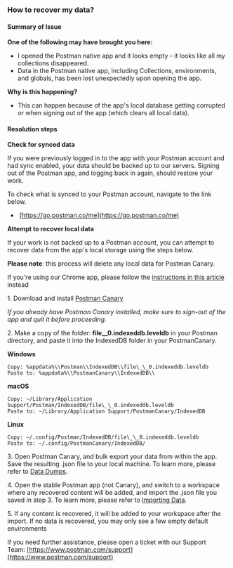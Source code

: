 ### How to recover my data?

#### Summary of Issue

**One of the following may have brought you here:**

*   I opened the Postman native app and it looks empty - it looks like all my collections disappeared.
*   Data in the Postman native app, including Collections, environments, and globals, has been lost unexpectedly upon opening the app.

**Why is this happening?**

*   This can happen because of the app's local database getting corrupted or when signing out of the app (which clears all local data).

#### Resolution steps

**Check for synced data**

If you were previously logged in to the app with your Postman account and had sync enabled, your data should be backed up to our servers. Signing out of the Postman app, and logging back in again, should restore your work.

To check what is synced to your Postman account, navigate to the link below.

*    [https://go.postman.co/me](https://go.postman.co/me)

**Attempt to recover local data**

If your work is not backed up to a Postman account, you can attempt to recover data from the app's local storage using the steps below.

**Please note**: this process will delete any local data for Postman Canary.

If you're using our Chrome app, please follow the [instructions in this article](https://support.getpostman.com/hc/en-us/articles/203837571-I-lost-all-my-data-when-I-opened-Postman) instead 

1. Download and install [Postman Canary](https://www.getpostman.com/downloads/canary)

_If you already have Postman Canary installed, make sure to sign-out of the app and quit it before proceeding._

2\. Make a copy of the folder: **file\_\_0.indexeddb.leveldb** in your Postman directory, and paste it into the IndexedDB folder in your PostmanCanary.

**Windows**
~~~~~~~~~~~~
Copy: %appdata%\\Postman\\IndexedDB​\\file\_\_0.indexeddb.leveldb  
Paste to: %appdata%\\PostmanCanary\\IndexedDB​\\
~~~~~~~~~~~~
**macOS**
~~~~~~~~~~~~
Copy: ~/Library/Application Support/Postman/IndexedDB/file\_\_0.indexeddb.leveldb  
Paste to: ~/Library/Application Support/PostmanCanary/IndexedDB
~~~~~~~~~~~~
**Linux**
~~~~~~~~~~~~
Copy: ~/.config/Postman/IndexedDB/file\_\_0.indexeddb.leveldb  
Paste to: ~/.config/PostmanCanary/IndexedDB/
~~~~~~~~~~~~
3\. Open Postman Canary, and bulk export your data from within the app. Save the resulting .json file to your local machine. To learn more, please refer to [Data Dumps](https://learning.postman.com/docs/postman/collections/data_formats/#data-dumps).

4\. Open the stable Postman app (not Canary), and switch to a workspace where any recovered content will be added, and import the .json file you saved in step 3. To learn more, please refer to [Importing Data](https://learning.postman.com/docs/postman/collections/data_formats/#importing-postman-data).

5\. If any content is recovered, it will be added to your workspace after the import. If no data is recovered, you may only see a few empty default environments 

If you need further assistance, please open a ticket with our Support Team: [https://www.postman.com/support](https://www.postman.com/support)